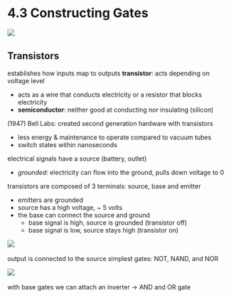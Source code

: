 # 4.3 Constructing Gates

![](..\..\.pastes\2021-06-25-07-22-00.png)

## Transistors
establishes how inputs map to outputs
**transistor**: acts depending on voltage level
- acts as a wire that conducts electricity or a resistor that blocks electricity
- **semiconductor**: neither good at conducting nor insulating (silicon)

(1947) Bell Labs: created second generation hardware with transistors
- less energy & maintenance to operate compared to vacuum tubes
- switch states within nanoseconds

electrical signals have a source (battery, outlet)
- _grounded_: electricity can flow into the ground, pulls down voltage to 0

transistors are composed of 3 terminals: source, base and emitter
- emitters are grounded
- source has a high voltage, ~ 5 volts
- the base can connect the source and ground
  - base signal is high, source is grounded (transistor off)
  - base signal is low, source stays high (transistor on)

![](..\..\.pastes\2021-06-25-07-37-07.png)

output is connected to the source
simplest gates: NOT, NAND, and NOR

![](..\..\.pastes\2021-06-25-07-40-21.png)

with base gates we can attach an inverter -> AND and OR gate